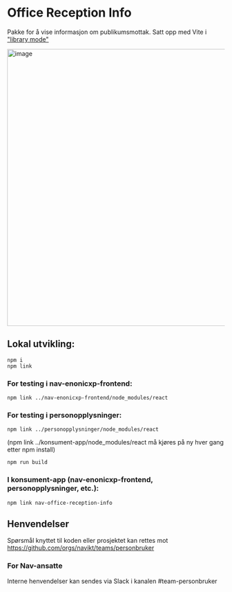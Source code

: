 # Office Reception Info

Pakke for å vise informasjon om publikumsmottak. Satt opp med Vite i ["library mode"](https://dev.to/receter/how-to-create-a-react-component-library-using-vites-library-mode-4lma)

<img width="640" alt="image" src="https://github.com/navikt/nav-office-reception-info/assets/71373910/4f416dd6-4621-4ce1-82d5-2c5a173bd635">

## Lokal utvikling:

```
npm i
npm link
```

### For testing i nav-enonicxp-frontend:

```
npm link ../nav-enonicxp-frontend/node_modules/react
```

### For testing i personopplysninger:

```
npm link ../personopplysninger/node_modules/react
```

(npm link ../konsument-app/node_modules/react må kjøres på ny hver gang etter npm install)

```
npm run build
```

### I konsument-app (nav-enonicxp-frontend, personopplysninger, etc.):

```
npm link nav-office-reception-info
```

## Henvendelser

Spørsmål knyttet til koden eller prosjektet kan rettes mot https://github.com/orgs/navikt/teams/personbruker

### For Nav-ansatte

Interne henvendelser kan sendes via Slack i kanalen #team-personbruker
